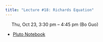 ```yaml
---
title: "Lecture #18: Richards Equation"
---
```


&nbsp;&nbsp;&nbsp;&nbsp;&nbsp;Thu, Oct 23, 3:30 pm – 4:45 pm (Bo Guo)

- [Pluto Notebook](../assets/pluto_notebooks/Lec18_richards_equation_continued.html)
